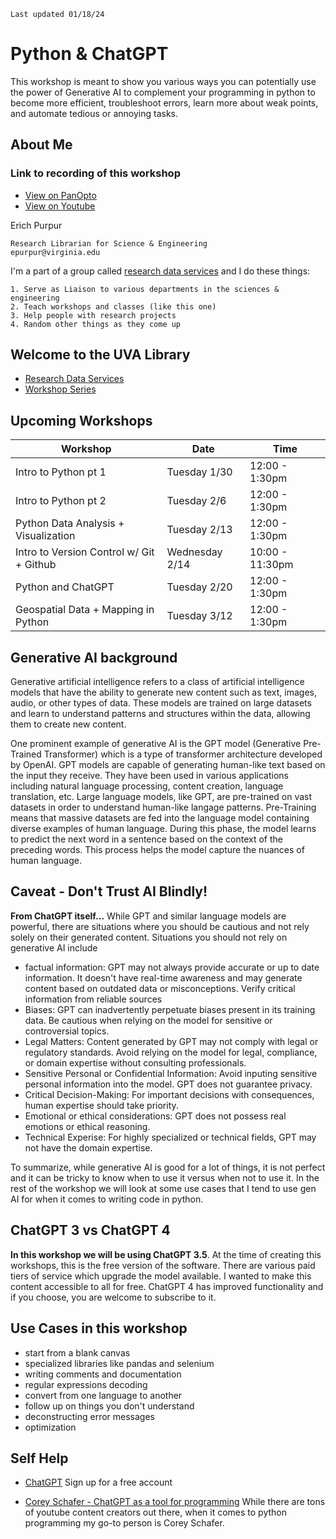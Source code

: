 ```
Last updated 01/18/24
```

# Python & ChatGPT
This workshop is meant to show you various ways you can potentially use the power of Generative AI to complement your programming in python to become more efficient, troubleshoot errors, learn more about weak points, and automate tedious or annoying tasks. 

## **About Me**

### Link to recording of this workshop
- [View on PanOpto]()
- [View on Youtube](https://www.youtube.com/watch?v=vE7qeXR7poY)

Erich Purpur

    Research Librarian for Science & Engineering
    epurpur@virginia.edu

I'm a part of a group called [research data services](https://data.library.virginia.edu/) and I do these things:
    
    1. Serve as Liaison to various departments in the sciences & engineering
    2. Teach workshops and classes (like this one)
    3. Help people with research projects
    4. Random other things as they come up

## Welcome to the UVA Library
* [Research Data Services](https://data.library.virginia.edu/)
* [Workshop Series](https://data.library.virginia.edu/training/)

## Upcoming Workshops

| Workshop | Date | Time |
| ---- | ---- | ---- |
| Intro to Python pt 1                                                |       Tuesday 1/30   |  12:00 - 1:30pm
| Intro to Python pt 2                                                |       Tuesday 2/6    |  12:00 - 1:30pm
| Python Data Analysis + Visualization                                |       Tuesday 2/13   |  12:00 - 1:30pm
| Intro to Version Control w/ Git + Github                            |       Wednesday 2/14 |  10:00 - 11:30pm
| Python and ChatGPT                                                  |       Tuesday 2/20   |  12:00 - 1:30pm
| Geospatial Data + Mapping in Python                                 |       Tuesday 3/12   |  12:00 - 1:30pm


## Generative AI background 
Generative artificial intelligence refers to a class of artificial intelligence models that have the ability to generate new content such as text, images, audio, or other types of data. These models are trained on large datasets and learn to understand patterns and structures within the data, allowing them to create new content.

One prominent example of generative AI is the GPT model (Generative Pre-Trained Transformer) which is a type of transformer architecture developed by OpenAI. GPT models are capable of generating human-like text based on the input they receive. They have been used in various applications including natural language processing, content creation, language translation, etc. Large language models, like GPT, are pre-trained on vast datasets in order to understand human-like langage patterns. Pre-Training means that massive datasets are fed into the language model containing diverse examples of human language. During this phase, the model learns to predict the next word in a sentence based on the context of the preceding words. This process helps the model capture the nuances of human language.

## Caveat - Don't Trust AI Blindly!

**From ChatGPT itself...**
While GPT and similar language models are powerful, there are situations where you should be cautious and not rely solely on their generated content. Situations you should not rely on generative AI include
  - factual information: GPT may not always provide accurate or up to date information. It doesn't have real-time awareness and may generate content based on outdated data or misconceptions. Verify critical information from reliable sources
  - Biases: GPT can inadvertently perpetuate biases present in its training data. Be cautious when relying on the model for sensitive or controversial topics.
  - Legal Matters: Content generated by GPT may not comply with legal or regulatory standards. Avoid relying on the model for legal, compliance, or domain expertise without consulting professionals.
  - Sensitive Personal or Confidential Information: Avoid inputing sensitive personal information into the model. GPT does not guarantee privacy.
  - Critical Decision-Making: For important decisions with consequences, human expertise should take priority.
  - Emotional or ethical considerations: GPT does not possess real emotions or ethical reasoning.
  - Technical Experise: For highly specialized or technical fields, GPT may not have the domain expertise.

To summarize, while generative AI is good for a lot of things, it is not perfect and it can be tricky to know when to use it versus when not to use it. In the rest of the workshop we will look at some use cases that I tend to use gen AI for when it comes to writing code in python. 

## ChatGPT 3 vs ChatGPT 4
**In this workshop we will be using ChatGPT 3.5**. At the time of creating this workshops, this is the free version of the software. There are various paid tiers of service which upgrade the model available. I wanted to make this content accessible to all for free. ChatGPT 4 has improved functionality and if you choose, you are welcome to subscribe to it. 

## Use Cases in this workshop

- start from a blank canvas
- specialized libraries like pandas and selenium
- writing comments and documentation
- regular expressions decoding
- convert from one language to another
- follow up on things you don't understand
- deconstructing error messages
- optimization

## Self Help

- [ChatGPT](https://chat.openai.com/)
Sign up for a free account

- [Corey Schafer - ChatGPT as a tool for programming](https://www.youtube.com/watch?v=jRAAaDll34Q)
While there are tons of youtube content creators out there, when it comes to python programming my go-to person is Corey Schafer.

